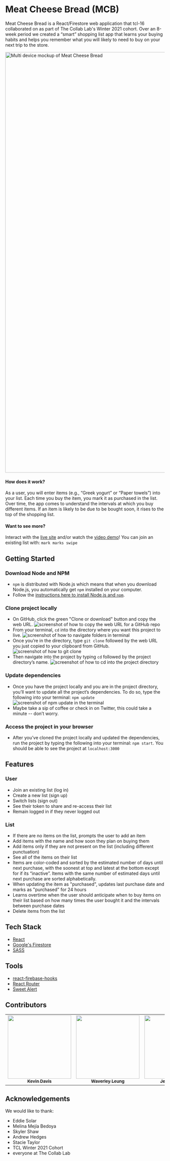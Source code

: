 # Meat Cheese Bread (MCB)

Meat Cheese Bread is a React/Firestore web application that tcl-16 collaborated on as part of The Collab Lab's Winter 2021 cohort. Over an 8-week period we created a “smart” shopping list app that learns your buying habits and helps you remember what you will likely to need to buy on your next trip to the store.

<img width="1326" alt="Multi device mockup of Meat Cheese Bread" src="https://user-images.githubusercontent.com/62153993/111797842-e2222c00-889f-11eb-87f2-a47469b76c57.png">

#### How does it work?
As a user, you will enter items (e.g., “Greek yogurt” or “Paper towels”) into your list. Each time you buy the item, you mark it as purchased in the list. Over time, the app comes to understand the intervals at which you buy different items. If an item is likely to be due to be bought soon, it rises to the top of the shopping list.

#### Want to see more?
Interact with the [live site](https://meatcheesebread.xyz) and/or watch the [video demo](https://youtu.be/nDnrDOTV8zw)! You can join an existing list with: `mark marks swipe`

## Getting Started
### Download Node and NPM
* `npm` is distributed with Node.js which means that when you download Node.js, you automatically get `npm` installed on your computer.
* Follow the [instructions here to install Node.js and `npm`](https://nodejs.org/en/).

### Clone project locally
* On GitHub, click the green "Clone or download" button and copy the web URL.
![screenshot of how to copy the web URL for a GitHub repo](https://cdn.zappy.app/c5fa2c9e72f6cfbd15fb27f4ed2dc898.png)
* From your terminal, `cd` into the directory where you want this project to live.
![screenshot of how to navigate folders in terminal](https://cdn.zappy.app/8a4302d1262bc08fa61e8cd2f3b7c3b8.png)
* Once you’re in the directory, type `git clone` followed by the web URL you just copied to your clipboard from GitHub.
![screenshot of how to git clone](https://cdn.zappy.app/7a9553b7cc4949beecd8db6f32e631a4.png)
* Then navigate into the project by typing `cd` followed by the project directory’s name.
![screenshot of how to cd into the project directory](https://cdn.zappy.app/62e50c2658f91f01b22383d04c5a5e3a.png)

### Update dependencies
* Once you have the project locally and you are in the project directory, you’ll want to update all the project’s dependencies. To do so, type the following into your terminal: `npm update`
![screenshot of npm update in the terminal](https://cdn.zappy.app/b7619c19e38166329334430335746d3b.png)
* Maybe take a sip of coffee or check in on Twitter, this could take a minute -- don’t worry.

### Access the project in your browser
* After you’ve cloned the project locally and updated the dependencies, run the project by typing the following into your terminal: `npm start`. You should be able to see the project at `localhost:3000`

## Features
### User
* Join an existing list (log in)
* Create a new list (sign up)
* Switch lists (sign out)
* See their token to share and re-access their list
* Remain logged in if they never logged out

### List
* If there are no items on the list, prompts the user to add an item
* Add items with the name and how soon they plan on buying them
* Add items only if they are not present on the list (including different punctuation)
* See all of the items on their list
* Items are color-coded and sorted by the estimated number of days until next purchase, with the soonest at top and latest at the bottom except for if its “inactive”. Items with the same number of estimated days until next purchase are sorted alphabetically.
* When updating the item as "purchased", updates last purchase date and marks as "purchased" for 24 hours 
* Learns overtime when the user should anticipate when to buy items on their list based on how many times the user bought it and the intervals between purchase dates
* Delete items from the list

## Tech Stack
* [React](https://reactjs.org)
* [Google's Firestore](https://firebase.google.com/products/firestore)
* [SASS](https://sass-lang.com)

## Tools
* [react-firebase-hooks](https://github.com/CSFrequency/react-firebase-hooks)
* [React Router](https://reacttraining.com/react-router/web/guides/quick-start)
* [Sweet Alert](https://sweetalert.js.org)

## Contributors
<table>
  <tr>
    <td align="center">
      <a href="https://github.com/thekidnamedkd">
        <img src="https://avatars.githubusercontent.com/u/65736142?s=400&u=e2368bbd8c9e9490904579c72d06767a1b8b329b&v=4" width="200px;" alt=""/><br/>
        <sub><b>Kevin Davis</b></sub>
      </a>         
    </td>
  <td align="center">
      <a href="https://github.com/wlcreate">
        <img src="https://avatars0.githubusercontent.com/u/62153993?s=460&v=4" width="200px;" alt=""/><br/><sub><b>Waverley Leung</b></sub>
      </a>         
    </td>
    <td align="center">
        <a href="https://github.com/jessicasalbert">
            <img src="https://avatars.githubusercontent.com/u/66483878?s=400&u=3d103f9e42b19bfe18fb4b817ac148dc639acf39&v=4" width="200px;" alt=""/><br/>
            <sub><b>Jessica Salbert</b></sub>
        </a>         
    </td>
    <td align="center">
        <a href="https://github.com/Maeesha-Rahman">
            <img src="https://avatars.githubusercontent.com/u/46036289?s=400&v=4" width="200px;" alt=""/><br/>
            <sub><b>Maeesha Rahman</b></sub>
        </a>         
    </td>
  </tr>
</table>

## Acknowledgements
We would like to thank:
* Eddie Solar
* Melina Mejía Bedoya
* Skyler Shaw
* Andrew Hedges
* Stacie Taylor
* TCL Winter 2021 Cohort
* everyone at The Collab Lab  
